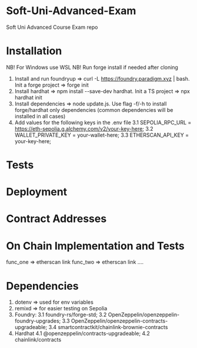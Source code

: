 # Soft-Uni-Advanced-Exam

Soft Uni Advanced Course Exam repo

# Installation

NB! For Windows use WSL
NB! Run forge install if needed after cloning

1. Install and run foundryup => curl -L https://foundry.paradigm.xyz | bash. Init a forge project => forge init
2. Install hardhat => npm install --save-dev hardhat. Init a TS project => npx hardhat init
3. Install dependencies => node update.js. Use flag -f/-h to install forge/hardhat only dependencies (common dependencies will be installed in all cases)
4. Add values for the following keys in the .env file
   3.1 SEPOLIA_RPC_URL = https://eth-sepolia.g.alchemy.com/v2/your-key-here;
   3.2 WALLET_PRIVATE_KEY = your-wallet-here;
   3.3 ETHERSCAN_API_KEY = your-key-here;

# Tests

# Deployment

# Contract Addresses

# On Chain Implementation and Tests

func_one => etherscan link
func_two => etherscan link
....

# Dependencies

1.  dotenv => used for env variables
2.  remixd => for easier testing on Sepolia
3.  Foundry:
    3.1 foundry-rs/forge-std;
    3.2 OpenZeppelin/openzeppelin-foundry-upgrades;
    3.3 OpenZeppelin/openzeppelin-contracts-upgradeable;
    3.4 smartcontractkit/chainlink-brownie-contracts
4.  Hardhat
    4.1 @openzeppelin/contracts-upgradeable;
    4.2 chainlink/contracts
